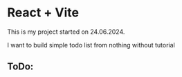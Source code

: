 # React + Vite

This is my project started on 24.06.2024.

I want to build simple todo list from nothing without tutorial

## ToDo:
